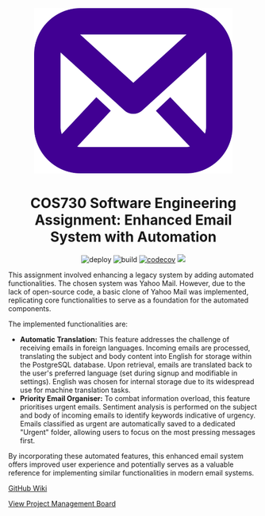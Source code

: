 <div align="center">
<img width="400px" src="https://github.com/08Arno30/enhanced-email-automated-app/blob/main/client/public/logo.png" />
 
# COS730 Software Engineering Assignment: Enhanced Email System with Automation
![deploy](https://github.com/08Arno30/automated-app/actions/workflows/pages.yaml/badge.svg) 
![build](https://github.com/08Arno30/automated-app/actions/workflows/build.yaml/badge.svg) 
[![codecov](https://codecov.io/gh/08Arno30/automated-app/graph/badge.svg?token=NW9F8JWX6C)](https://codecov.io/gh/08Arno30/automated-app) 
<a href="https://enhanced-email-automated-app-frontend.onrender.com" target="_blank" style="text-decoration:none">  <img src="https://custom-icon-badges.demolab.com/badge/Visit%20Live%20Site-410093?logo=mail&logoColor=white" /></a>
</div>

This assignment involved enhancing a legacy system by adding automated functionalities. The chosen system was Yahoo Mail. However, due to the lack of open-source code, a basic clone of Yahoo Mail was implemented, replicating core functionalities to serve as a foundation for the automated components.

The implemented functionalities are:

  * **Automatic Translation:** This feature addresses the challenge of receiving emails in foreign languages. Incoming emails are processed, translating the subject and body content into English for storage within the PostgreSQL database. Upon retrieval, emails are translated back to the user's preferred language (set during signup and modifiable in settings). English was chosen for internal storage due to its widespread use for machine translation tasks.
  * **Priority Email Organiser:** To combat information overload, this feature prioritises urgent emails. Sentiment analysis is performed on the subject and body of incoming emails to identify keywords indicative of urgency. Emails classified as urgent are automatically saved to a dedicated "Urgent" folder, allowing users to focus on the most pressing messages first.

By incorporating these automated features, this enhanced email system offers improved user experience and potentially serves as a valuable reference for implementing similar functionalities in modern email systems.

[GitHub Wiki](https://github.com/08Arno30/enhanced-email-automated-app/wiki)

[View Project Management Board](https://petalite-cress-3d0.notion.site/COS730-Assignment-2-bf827da4dfc3491788a7ca1ab811c256?pvs=4)
